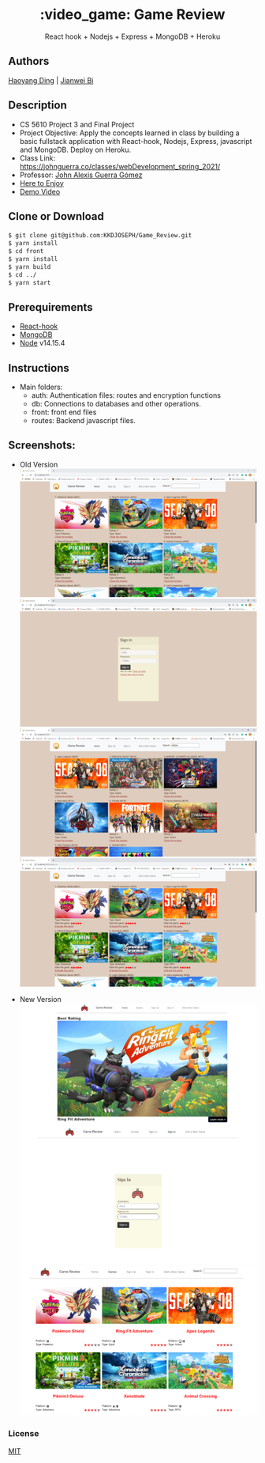 <h1 align="center">
:video_game: Game Review
</h1>
<p align="center">
React hook + Nodejs + Express + MongoDB + Heroku
</p>

## Authors
[Haoyang Ding](https://github.com/KKDJOSEPH) | [Jianwei Bi](https://github.com/jianweibi) 

## Description
- CS 5610 Project 3 and Final Project
- Project Objective: Apply the concepts learned in class by building a basic fullstack application with React-hook, Nodejs, Express, javascript and MongoDB. Deploy on Heroku.
- Class Link: https://johnguerra.co/classes/webDevelopment_spring_2021/
- Professor: <a href="https://johnguerra.co/"> John Alexis Guerra Gómez </a>
- <a href="https://gamereviewwithkkd.herokuapp.com/"> Here to Enjoy </a>
- <a href="https://www.youtube.com/watch?v=Re4CF1S1yOk"> Demo Video </a>

## Clone or Download
```terminal
$ git clone git@github.com:KKDJOSEPH/Game_Review.git
$ yarn install
$ cd front
$ yarn install
$ yarn build
$ cd ../
$ yarn start
```

## Prerequirements
- [React-hook](https://reactjs.org/docs/hooks-intro.html)
- [MongoDB](https://www.mongodb.com/3)
- [Node](https://nodejs.org/en/download/) v14.15.4

## Instructions
- Main folders:
  * auth: Authentication files: routes and encryption functions
  * db: Connections to databases and other operations.
  * front: front end files
  * routes: Backend javascript files.

## Screenshots:
- Old Version
![](Screenshots/mainpage.png)
![](Screenshots/signin.png)
![](Screenshots/search.png)
![](Screenshots/rating.png)

- New Version
![](Screenshots/new_main.png)
![](Screenshots/new_signin.png)
![](Screenshots/new_game.png)

### License
[MIT]()


